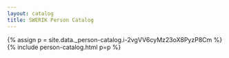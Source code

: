 ```yaml
---
layout: catalog
title: SWERIK Person Catalog
---
```

{% assign p = site.data._person-catalog.i-2vgVV6cyMz23oX8PyzP8Cm %}
{% include person-catalog.html p=p %}

